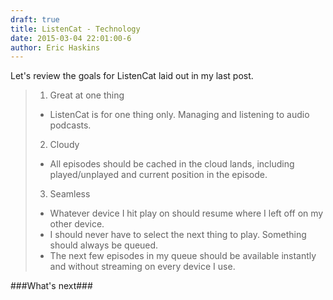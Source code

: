 ```yaml
---
draft: true
title: ListenCat - Technology
date: 2015-03-04 22:01:00-6
author: Eric Haskins
---
```


Let's review the goals for ListenCat laid out in my last post.

> 1. Great at one thing
> 	- ListenCat is for one thing only. Managing and listening to audio podcasts.
> 2. Cloudy
> 	- All episodes should be cached in the cloud lands, including played/unplayed and current position in the episode.
> 3. Seamless
> 	- Whatever device I hit play on should resume where I left off on my other device.
> 	- I should never have to select the next thing to play. Something should always be queued.
> 	- The next few episodes in my queue should be available instantly and without streaming on every device I use.


###What's next###
